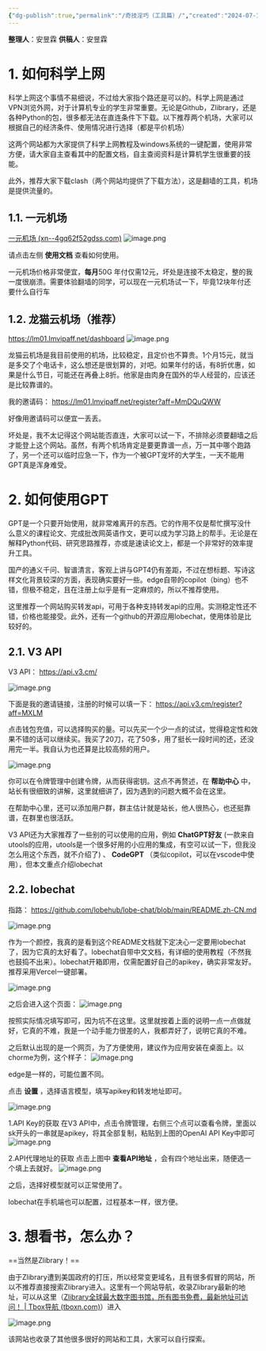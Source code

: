 ```yaml
---
{"dg-publish":true,"permalink":"/奇技淫巧（工具篇）/","created":"2024-07-19T16:03:33.175+08:00","updated":"2024-07-22T21:26:25.491+08:00"}
---
```


**整理人**：安昱霖
**供稿人**：安昱霖
# 1. 如何科学上网

科学上网这个事情不易细说，不过给大家指个路还是可以的。科学上网是通过VPN浏览外网，对于计算机专业的学生非常重要。无论是Github，Zlibrary，还是各种Python的包，很多都无法在直连条件下下载。以下推荐两个机场，大家可以根据自己的经济条件、使用情况进行选择（都是平价机场）

这两个网站都为大家提供了科学上网教程及windows系统的一键配置，使用非常方便，请大家自主查看其中的配置文档，自主查阅资料是计算机学生很重要的技能。

此外，推荐大家下载clash（两个网站均提供了下载方法），这是翻墙的工具，机场是提供流量的。

## 1.1. 一元机场
[一元机场 (xn--4gq62f52gdss.com)](https://xn--4gq62f52gdss.com/#/dashboard)
![image.png](https://anyulin-1327793486.cos.ap-beijing.myqcloud.com/20240719161110.png)

请点击左侧 **使用文档** 查看如何使用。

一元机场价格非常便宜，**每月**50G 年付仅需12元，坏处是连接不太稳定，整的我一度很崩溃。需要体验翻墙的同学，可以现在一元机场试一下，毕竟12块年付还要什么自行车

## 1.2. 龙猫云机场（推荐）
https://lm01.lmvipaff.net/dashboard
![image.png](https://anyulin-1327793486.cos.ap-beijing.myqcloud.com/20240720162757.png)

龙猫云机场是我目前使用的机场，比较稳定，且定价也不算贵。1个月15元，就当是多交了个电话卡，这么想还是很划算的，对吧。如果年付的话，有8折优惠，如果是什么节日，可能还在再叠上8折。他家是由肉身在国外的华人经营的，应该还是比较靠谱的。

我的邀请码：
https://lm01.lmvipaff.net/register?aff=MmDQuQWW

好像用邀请码可以便宜一丢丢。

坏处是，我不太记得这个网站能否直连，大家可以试一下，不排除必须要翻墙之后才能登上这个网站。虽然，有两个机场肯定是要更靠谱一点，万一其中哪个跑路了，另一个还可以临时应急一下，作为一个被GPT宠坏的大学生，一天不能用GPT真是浑身难受。

# 2. 如何使用GPT

GPT是一个只要开始使用，就非常难离开的东西。它的作用不仅是帮忙撰写没什么意义的课程论文、完成批改网英语作文，更可以成为学习路上的帮手。无论是在解释Python代码、研究思路推荐，亦或是速读论文上，都是一个非常好的效率提升工具。

国产的通义千问、智谱清言，客观上讲与GPT4仍有差距，不过在想标题、写诗这样文化背景较深的方面，表现确实要好一些。edge自带的copilot（bing）也不错，但极不稳定，且在注册上似乎是有一定麻烦的，所以不推荐使用。

这里推荐一个网站购买转发api，可用于各种支持转发api的应用。实测稳定性还不错，价格也能接受。此外，还有一个github的开源应用lobechat，使用体验是比较好的。

## 2.1. V3 API
V3 API：
https://api.v3.cm/

![image.png](https://anyulin-1327793486.cos.ap-beijing.myqcloud.com/20240722204259.png)

下面是我的邀请链接，注册的时候可以填一下：
https://api.v3.cm/register?aff=MXLM

点击钱包充值，可以选择购买的量。可以先买一个少一点的试试，觉得稳定性和效果不错的话可以继续买。我买了20刀，花了50多，用了挺长一段时间的还，还没用完一半。我自认为也还算是比较高频的用户。

![image.png](https://anyulin-1327793486.cos.ap-beijing.myqcloud.com/20240722204523.png)

你可以在令牌管理中创建令牌，从而获得密钥。这点不再赘述，在 **帮助中心** 中，站长有很细致的讲解，这里就细讲了，因为遇到的问题大概不会在这里。

在帮助中心里，还可以添加用户群，群主估计就是站长，他人很热心，也还挺靠谱，在群里也很活跃。

V3 API还为大家推荐了一些别的可以使用的应用，例如 **ChatGPT好友** (一款来自utools的应用，utools是一个很多好用的小应用的集成，有空可以试一下，但我没怎么用这个东西，就不介绍了) 、 **CodeGPT** （类似copilot，可以在vscode中使用），但本文重点介绍lobechat

## 2.2. lobechat

指路：
https://github.com/lobehub/lobe-chat/blob/main/README.zh-CN.md

![image.png](https://anyulin-1327793486.cos.ap-beijing.myqcloud.com/20240722205750.png)

作为一个颜控，我真的是看到这个README文档就下定决心一定要用lobechat了，因为它真的太好看了。lobechat自带中文文档，有详细的使用教程（不然我也鼓捣不出来）。lobechat开箱即用，仅需配置好自己的apikey，确实非常友好。推荐采用Vercel一键部署。

![image.png](https://anyulin-1327793486.cos.ap-beijing.myqcloud.com/20240722210135.png)

之后会进入这个页面：
![image.png](https://anyulin-1327793486.cos.ap-beijing.myqcloud.com/20240722210225.png)


按照实际情况填写即可，因为坑不在这里。这里就按着上面的说明一点一点做就好，它真的不难，我是一个动手能力很差的人，我都弄好了，说明它真的不难。

之后默认出现的是一个网页，为了方便使用，建议作为应用安装在桌面上。以chorme为例，这个样子：
![image.png](https://anyulin-1327793486.cos.ap-beijing.myqcloud.com/20240722210501.png)

edge是一样的，可能位置不同。

点击 **设置** ，选择语言模型，填写apikey和转发地址即可。

![image.png](https://anyulin-1327793486.cos.ap-beijing.myqcloud.com/20240722210642.png)


1.API Key的获取
在V3 API中，点击令牌管理，右侧三个点可以查看令牌，里面以sk开头的一串就是apikey，将其全部复制，粘贴到上图的OpenAI API Key中即可
![image.png](https://anyulin-1327793486.cos.ap-beijing.myqcloud.com/20240722211024.png)



2.API代理地址的获取
点击上图中 **查看API地址** ，会有四个地址出来，随便选一个填上去就好。
![image.png](https://anyulin-1327793486.cos.ap-beijing.myqcloud.com/20240722211104.png)

之后，选择好模型就可以正常使用了。

lobechat在手机端也可以配置，过程基本一样，很方便。


# 3. 想看书，怎么办？

==当然是Zlibrary！==

由于Zlibrary遭到美国政府的打压，所以经常变更域名，且有很多假冒的网站，所以不推荐直接搜索Zlibrary进入。这里有一个网站导航，收录Zlibrary最新的地址，可以从这里（[Zlibrary全球最大数字图书馆，所有图书免费，最新地址可访问！ | Tbox导航 (tboxn.com)](https://www.tboxn.com/sites/320.html)）进入

![image.png](https://anyulin-1327793486.cos.ap-beijing.myqcloud.com/20240722212509.png)

该网站也收录了其他很多很好的网站和工具，大家可以自行探索。
